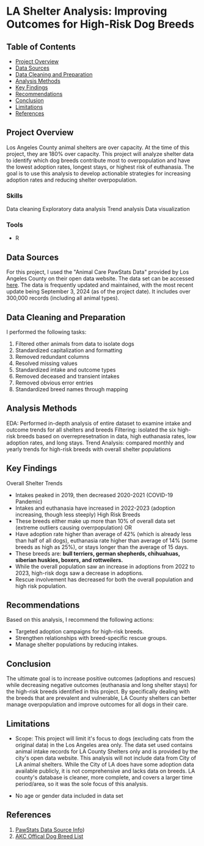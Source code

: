 # LA Shelter Analysis: Improving Outcomes for High-Risk Dog Breeds

## Table of Contents

- [Project Overview](#project-overview)
- [Data Sources](#data-sources)
- [Data Cleaning and Preparation](#data-cleaning-and-preparation)
- [Analysis Methods](#analysis-method)
- [Key Findings](#key-findings)
- [Recommendations](#recommendations)
- [Conclusion](#conclusion)
- [Limitations](#limitations)
- [References](#references)

## Project Overview

Los Angeles County animal shelters are over capacity. At the time of this project, they are 180% over capacity. This project will analyze shelter data to identify which dog breeds contribute most to overpopulation and have the lowest adoption rates, longest stays, or highest risk of euthanasia. The goal is to use this analysis to develop actionable strategies for increasing adoption rates and reducing shelter overpopulation.

### Skills
Data cleaning
Exploratory data analysis
Trend analysis
Data visualization

### Tools
- R

## Data Sources

For this project, I used the "Animal Care PawStats Data" provided by Los Angeles County on their open data website. The data set can be accessed [here](https://data.lacounty.gov/datasets/lacounty::animal-care-pawstats-data/). The data is frequently updated and maintained, with the most recent update being September 3, 2024 (as of the project date). It includes over 300,000 records (including all animal types).

## Data Cleaning and Preparation

I performed the following tasks:
1. Filtered other animals from data to isolate dogs
2. Standardized capitalization and formatting
3. Removed redundant columns
4. Resolved missing values
5. Standardized intake and outcome types
6. Removed deceased and transient intakes
7. Removed obvious error entries
8. Standardized breed names through mapping

## Analysis Methods
EDA: Performed in-depth analysis of entire dataset to examine intake and outcome trends for all shelters and breeds
Filtering: isolated the six high-risk breeds based on overrepresetnation in data, high euthanasia rates, low adoption rates, and long stays.
Trend Analysis: compared monthly and yearly trends for high-risk breeds with overall shelter populations

## Key Findings
Overall Shelter Trends
- Intakes peaked in 2019, then decreased 2020-2021 (COVID-19 Pandemic)
- Intakes and euthanasia have increased in 2022-2023 (adoption increasing, though less steeply)
High Risk Breeds
- These breeds either make up more than 10% of overall data set (extreme outliers causing overrpopulation) OR
- Have adoption rate higher than average of 42% (which is already less than half of all dogs), euthanasia rate higher than average of 14% (some breeds as high as 25%), or stays longer than the average of 15 days.
- These breeds are: **bull terriers, german shepherds, chihuahuas, siberian huskies, boxers, and rottweilers.**
- While the overall population saw an increase in adoptions from 2022 to 2023, high-risk dogs saw a decrease in adoptions.
- Rescue involvement has decreased for both the overall population and high risk population.
  
## Recommendations

Based on this analysis, I recommend the following actions:
- Targeted adoption campaigns for high-risk breeds.
- Strengthen relationships with breed-specific rescue groups.
- Manage shelter populations by reducing intakes.

## Conclusion
The ultimate goal is to increase positive outcomes (adoptions and rescues) while decreasing negative outcomes (euthanasia and long shelter stays) for the high-risk breeds identified in this project. By specifically dealing with the breeds that are prevalent and vulnerable, LA County shelters can better manage overpopulation and improve outcomes for all dogs in their care.

## Limitations

- Scope: This project will limit it's focus to dogs (excluding cats from the original data) in the Los Angeles area only. The data set used contains animal intake records for LA County Shelters only and is provided by the city's open data website. This analysis will not include data from City of LA animal shelters. While the City of LA does have some adoption data available publicly, it is not comprehensive and lacks data on breeds. LA county's database is cleaner, more complete, and covers a larger time period/area, so it was the sole focus of this analysis.

- No age or gender data included in data set

## References

1. [PawStats Data Source Info](https://data.lacounty.gov/datasets/lacounty::animal-care-pawstats-data/about))
2. [AKC Offical Dog Breed List](https://www.akc.org/dog-breed)
